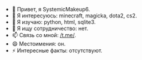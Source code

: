 - 👋 Привет, я SystemicMakeup6.
- 👀 Я интересуюсь: minecraft, magicka, dota2, cs2.
- 🌱 Я изучаю: python, html, sqlite3.
- 💞️ Я ищу сотрудничество: нет.
- 📫 Связь со мной: [/t.me/](https://t.me/SystemicMakeup6).
- 😄 Местоимения: он.
- ⚡ Интересные факты: отсутствуют.
